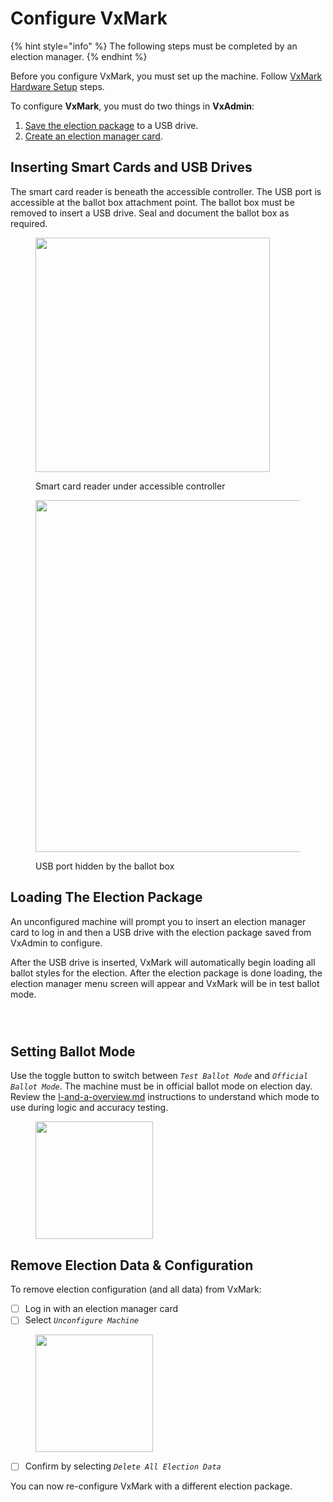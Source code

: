 # Configure VxMark

{% hint style="info" %}
The following steps must be completed by an election manager.
{% endhint %}

Before you configure VxMark, you must set up the machine. Follow [VxMark Hardware Setup](vxmark-hardware-setup.md) steps.

To configure **VxMark**, you must do two things in **VxAdmin**:

1. [Save the election package](../vxadmin-system-setup/save-election-package.md) to a USB drive.
2. [Create an election manager card](../vxadmin-system-setup/programming-cards.md).

## Inserting Smart Cards and USB Drives

The smart card reader is beneath the accessible controller. The USB port is accessible at the ballot box attachment point. The ballot box must be removed to insert a USB drive. Seal and document the ballot box as required.

<div><figure><img src="../.gitbook/assets/PXL_20241119_204113175.jpg" alt="" width="375"><figcaption><p>Smart card reader under accessible controller</p></figcaption></figure> <figure><img src="../.gitbook/assets/PXL_20241125_222936358.jpg" alt="" width="563"><figcaption><p>USB port hidden by the ballot box</p></figcaption></figure></div>

## Loading The Election Package

An unconfigured machine will prompt you to insert an election manager card to log in and then a USB drive with the election package saved from VxAdmin to configure.&#x20;

After the USB drive is inserted, VxMark will automatically begin loading all ballot styles for the election. After the election package is done loading, the election manager menu screen will appear and VxMark will be in test ballot mode.

<div><figure><img src="../.gitbook/assets/mk-insert-card-to-configure.png" alt=""><figcaption></figcaption></figure> <figure><img src="../.gitbook/assets/mk-insert-usb.png" alt=""><figcaption></figcaption></figure> <figure><img src="../.gitbook/assets/mk-em-landing.png" alt=""><figcaption></figcaption></figure></div>

## Setting Ballot Mode

Use the toggle button to switch between _`Test Ballot Mode`_ and _`Official Ballot Mode`_. The machine must be in official ballot mode on election day.  Review the [l-and-a-overview.md](../logic-and-accuracy-pre-election-testing/l-and-a-overview.md "mention") instructions to understand which mode to use during logic and accuracy testing.

<figure><img src="../.gitbook/assets/mk-em-landing copy.png" alt="" width="188"><figcaption></figcaption></figure>

## Remove Election Data & Configuration

To remove election configuration (and all data) from VxMark:

* [ ] Log in with an election manager card
* [ ] Select _`Unconfigure Machine`_

<figure><img src="../.gitbook/assets/mk-em-official copy.png" alt="" width="188"><figcaption></figcaption></figure>

* [ ] Confirm by selecting _`Delete All Election Data`_

You can now re-configure VxMark with a different election package.
